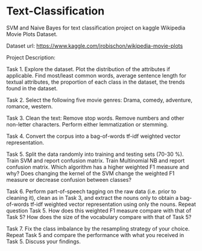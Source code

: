 # Text-Classification
SVM and Naive Bayes for text classification project on kaggle Wikipedia Movie Plots Dataset.

Dataset url: https://www.kaggle.com/jrobischon/wikipedia-movie-plots

Project Description:

Task 1. Explore the dataset. Plot the distribution of the attributes if applicable.
Find most/least common words, average sentence length for textual attributes, the proportion of each class in the dataset, the trends found in the dataset.

Task 2. Select the following five movie genres: Drama, comedy, adventure, romance, western.

Task 3. Clean the text: Remove stop words.
                Remove numbers and other non-letter characters.
                Perform either lemmatization or stemming.

Task 4. Convert the corpus into a bag-of-words tf-idf weighted vector representation.

Task 5. Split the data randomly into training and testing sets (70-30 %).
Train SVM and report confusion matrix.
Train Multinomial NB and report confusion matrix.
Which algorithm has a higher weighted F1 measure and why?
Does changing the kernel of the SVM change the weighted F1 measure or decrease confusion between classes?

Task 6. Perform part-of-speech tagging on the raw data (i.e. prior to cleaning it), clean as in Task 3, and extract the nouns only to obtain a bag-of-words tf-idf weighted vector representation using only the nouns. Repeat question Task 5. How does this weighted F1 measure compare with that of Task 5? How does the size of the vocabulary compare with that of Task 5?

Task 7. Fix the class imbalance by the resampling strategy of your choice. Repeat Task 5 and compare the performance with what you received in Task 5. Discuss your findings.

